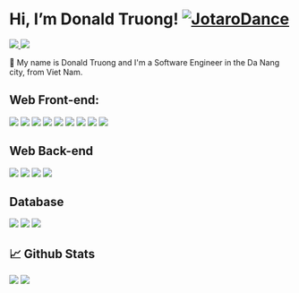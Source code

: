 # Hi, I’m Donald Truong!   [![JotaroDance](https://emoji.gg/assets/emoji/5769_JotaroDance.gif)](https://emoji.gg/emoji/5769_JotaroDance)
<a href=https://www.linkedin.com/in/truong-vo-nhat-625176204 /> <img src="https://img.shields.io/badge/-LinkedIn-0e76a8?style=plastic&logo=linkedIn"> </a> <img src="https://komarev.com/ghpvc/?username=anhduy1202&color=blue">

👨 My name is Donald Truong and I'm a Software Engineer in the Da Nang city, from Viet Nam.

## Web Front-end:
<img src="https://img.shields.io/badge/react-%2320232a.svg?style=for-the-badge&logo=react&logoColor=%2361DAFB"> <img src="https://img.shields.io/badge/Next-black?style=for-the-badge&logo=next.js&logoColor=white"> <img src="https://img.shields.io/badge/javascript-%23323330.svg?style=for-the-badge&logo=javascript&logoColor=%23F7DF1E"> <img src="https://img.shields.io/badge/typescript-%23007ACC.svg?style=for-the-badge&logo=typescript&logoColor=white">  <img src="https://img.shields.io/badge/html5-%23E34F26.svg?style=for-the-badge&logo=html5&logoColor=white"> <img src="https://img.shields.io/badge/css3-%231572B6.svg?style=for-the-badge&logo=css3&logoColor=white"> <img src="https://img.shields.io/badge/redux-%23593d88.svg?style=for-the-badge&logo=redux&logoColor=white"> <img src="https://img.shields.io/badge/tailwindcss-%2338B2AC.svg?style=for-the-badge&logo=tailwind-css&logoColor=white"> <img src="https://img.shields.io/badge/SASS-hotpink.svg?style=for-the-badge&logo=SASS&logoColor=white">

## Web Back-end
<span><img src="https://img.shields.io/badge/express.js-%23404d59.svg?style=for-the-badge&logo=express&logoColor=%2361DAFB" /></span> 
<span><img src="https://img.shields.io/badge/node.js-6DA55F?style=for-the-badge&logo=node.js&logoColor=white"></span> 
<span><img src="https://img.shields.io/badge/golang-%2300599C.svg?style=for-the-badge&logo=go&logoColor=white" /></span>
<span><img src="https://img.shields.io/badge/nest.js-%23E34F26.svg?style=for-the-badge&logo=nestjs&logoColor=white" /></span>

## Database
<span><img src="https://img.shields.io/badge/mongodb-%2100549C.svg?style=for-the-badge&logo=mongodb&logoColor=white"></span>
<span><img src="https://img.shields.io/badge/postgresql-blue?style=for-the-badge&logo=postgresql&logoColor=white" /></span>
<span><img src="https://img.shields.io/badge/redis-red?style=for-the-badge&logo=redis&logoColor=white" /></span>

## 📈 Github Stats


<img src="https://github-readme-stats.vercel.app/api?username=vonhattruong250695&theme=tokyonight&show_icons=true&count_private=true">
<img src="https://github-readme-stats.vercel.app/api/top-langs/?username=vonhattruong250695&theme=tokyonight&layout=compact&langs_count=6">
